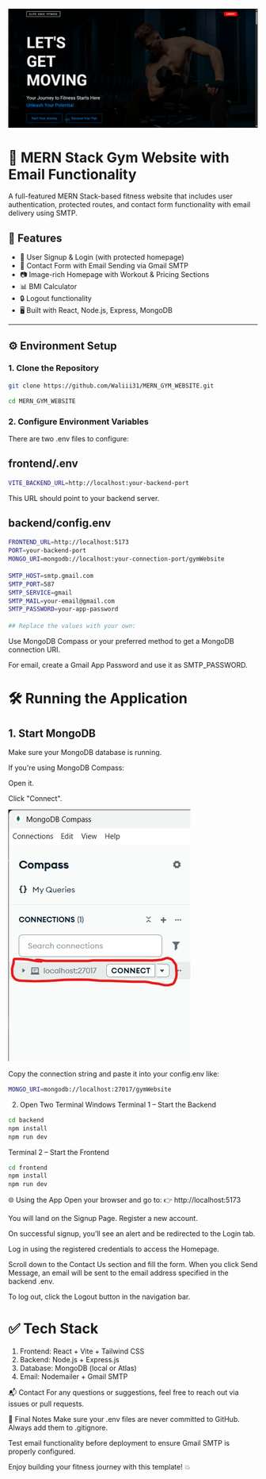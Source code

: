 ![alt text](image.png)

# 💪 MERN Stack Gym Website with Email Functionality

A full-featured MERN Stack-based fitness website that includes user authentication, protected routes, and contact form functionality with email delivery using SMTP.

## 🚀 Features

- 🔐 User Signup & Login (with protected homepage)
- 📨 Contact Form with Email Sending via Gmail SMTP
- 📷 Image-rich Homepage with Workout & Pricing Sections
- 📊 BMI Calculator
- 🔒 Logout functionality
- 🖥️ Built with React, Node.js, Express, MongoDB

---
## ⚙️ Environment Setup

### 1. Clone the Repository

```bash
git clone https://github.com/Waliii31/MERN_GYM_WEBSITE.git
```

```bash
cd MERN_GYM_WEBSITE
```

### 2. Configure Environment Variables
There are two .env files to configure:

## frontend/.env
```bash
VITE_BACKEND_URL=http://localhost:your-backend-port
```
This URL should point to your backend server.

## backend/config.env

```bash
FRONTEND_URL=http://localhost:5173
PORT=your-backend-port
MONGO_URI=mongodb://localhost:your-connection-port/gymWebsite

SMTP_HOST=smtp.gmail.com
SMTP_PORT=587
SMTP_SERVICE=gmail
SMTP_MAIL=your-email@gmail.com
SMTP_PASSWORD=your-app-password

## Replace the values with your own:
```

Use MongoDB Compass or your preferred method to get a MongoDB connection URI.

For email, create a Gmail App Password and use it as SMTP_PASSWORD.

# 🛠️ Running the Application
## 1. Start MongoDB

Make sure your MongoDB database is running.

If you're using MongoDB Compass:

Open it.

Click "Connect".

![Connection String](connection.png)

Copy the connection string and paste it into your config.env like:

``` bash
MONGO_URI=mongodb://localhost:27017/gymWebsite
```

2. Open Two Terminal Windows
Terminal 1 – Start the Backend
```bash
cd backend
npm install
npm run dev
```
Terminal 2 – Start the Frontend
```bash
cd frontend
npm install
npm run dev
```
🌐 Using the App
Open your browser and go to:
👉 http://localhost:5173

You will land on the Signup Page. Register a new account.

On successful signup, you’ll see an alert and be redirected to the Login tab.

Log in using the registered credentials to access the Homepage.

Scroll down to the Contact Us section and fill the form. When you click Send Message, an email will be sent to the email address specified in the backend .env.

To log out, click the Logout button in the navigation bar.

# ✅ Tech Stack
1. Frontend: React + Vite + Tailwind CSS
2. Backend: Node.js + Express.js
3. Database: MongoDB (local or Atlas)
4. Email: Nodemailer + Gmail SMTP

📬 Contact
For any questions or suggestions, feel free to reach out via issues or pull requests.

🏁 Final Notes
Make sure your .env files are never committed to GitHub. Always add them to .gitignore.

Test email functionality before deployment to ensure Gmail SMTP is properly configured.

Enjoy building your fitness journey with this template! 💥